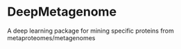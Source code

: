 # DeepMetagenome
A deep learning package for mining specific proteins from metaproteomes/metagenomes


